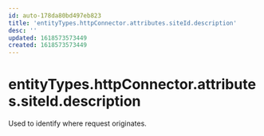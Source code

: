 ```yaml
---
id: auto-178da80bd497eb823
title: 'entityTypes.httpConnector.attributes.siteId.description'
desc: ''
updated: 1618573573449
created: 1618573573449
---
```

# entityTypes.httpConnector.attributes.siteId.description

Used to identify where request originates.